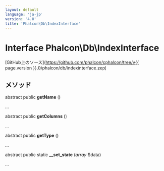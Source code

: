 ```yaml
---
layout: default
language: 'ja-jp'
version: '4.0'
title: 'Phalcon\Db\IndexInterface'
---
```


# Interface **Phalcon\Db\IndexInterface**

[GitHub上のソース](https://github.com/phalcon/cphalcon/tree/v{{ page.version }}.0/phalcon/db/indexinterface.zep)

## メソッド

abstract public **getName** ()

...

abstract public **getColumns** ()

...

abstract public **getType** ()

...

abstract public static **__set_state** (*array* $data)

...